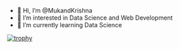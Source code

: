 - 👋 Hi, I’m @MukandKrishna
- 👀 I’m interested in Data Science and Web Development
- 🌱 I’m currently learning Data Science 

<!---
MukandKrishna/MukandKrishna is a ✨ special ✨ repository because its `README.md` (this file) appears on your GitHub profile.
You can click the Preview link to take a look at your changes.
--->
[![trophy](https://github-profile-trophy.vercel.app/?username=MukandKrishna)](https://github.com/ryo-ma/github-profile-trophy)
